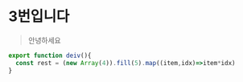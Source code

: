 # 3번입니다

> 안녕하세요

```javascript
export function deiv(){
  const rest = (new Array(4)).fill(5).map((item,idx)=>item*idx)
}

```